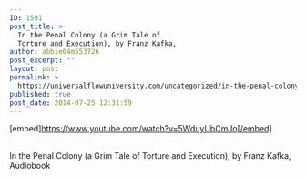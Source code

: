 ```yaml
---
ID: 1591
post_title: >
  In the Penal Colony (a Grim Tale of
  Torture and Execution), by Franz Kafka,
author: abbie04m553726
post_excerpt: ""
layout: post
permalink: >
  https://universalflowuniversity.com/uncategorized/in-the-penal-colony-a-grim-tale-of-torture-and-execution-by-franz-kafka/
published: true
post_date: 2014-07-25 12:31:59
---
```

[embed]https://www.youtube.com/watch?v=5WduyUbCmJo[/embed]</br></br>
<p>In the Penal Colony (a Grim Tale of Torture and Execution), by Franz Kafka, Audiobook</p>